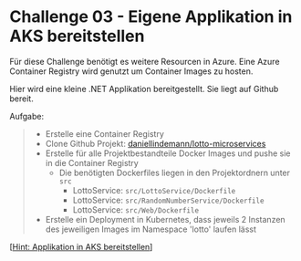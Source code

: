 # Challenge 03 - Eigene Applikation in AKS bereitstellen

Für diese Challenge benötigt es weitere Resourcen in Azure. Eine Azure Container Registry wird genutzt um Container Images zu hosten.

Hier wird eine kleine .NET Applikation bereitgestellt. Sie liegt auf Github bereit.

Aufgabe:
> - Erstelle eine Container Registry
> - Clone Github Projekt: [daniellindemann/lotto-microservices](https://github.com/daniellindemann/lotto-microservices/)
> - Erstelle für alle Projektbestandteile Docker Images und pushe sie in die Container Registry
>   - Die benötigten Dockerfiles liegen in den Projektordnern unter `src`
>       - LottoService: `src/LottoService/Dockerfile`
>       - LottoService: `src/RandomNumberService/Dockerfile`
>       - LottoService: `src/Web/Dockerfile`
> - Erstelle ein Deployment in Kubernetes, dass jeweils 2 Instanzen des jeweiligen Images im Namespace 'lotto' laufen lässt

[[Hint: Applikation in AKS bereitstellen](hints/solution-in-aks.md)]

